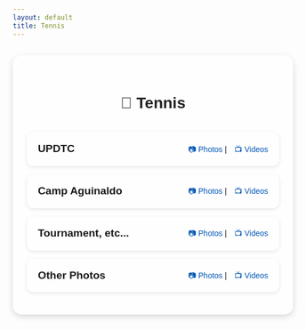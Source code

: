 ```yaml
---
layout: default
title: Tennis
---
```


<style>
.page-container {
  max-width: 900px;
  margin: 30px auto;
  background: rgba(255, 255, 255, 0.8);
  padding: 25px;
  border-radius: 16px;
  box-shadow: 0 4px 12px rgba(0,0,0,0.15);
  font-family: Arial, sans-serif;
  line-height: 1.6;
}

h1 {
  text-align: center;
  color: #222;
  margin-bottom: 30px;
}

.section {
  display: flex;
  justify-content: space-between;
  align-items: center;
  background: rgba(255, 255, 255, 0.7);
  padding: 15px 20px;
  margin-bottom: 15px;
  border-radius: 12px;
  box-shadow: 0 2px 6px rgba(0,0,0,0.1);
  transition: transform 0.2s ease;
}

.section:hover {
  transform: scale(1.02);
}

.section-title {
  font-size: 1.2rem;
  font-weight: bold;
}

.links a {
  margin-left: 10px;
  text-decoration: none;
  color: #0056b3;
  font-weight: 500;
}

.links a:hover {
  text-decoration: underline;
}
</style>

<div class="page-container">
  <h1>🎾 Tennis</h1>

  <div class="section">
    <div class="section-title">UPDTC</div>
    <div class="links">
      <a href="/tennis/updtc-photos.html" target="_blank">📷 Photos</a> |
      <a href="/tennis/updtc-videos.html" target="_blank">📺 Videos</a>
    </div>
  </div>

  <div class="section">
    <div class="section-title">Camp Aguinaldo</div>
    <div class="links">
      <a href="/tennis/camp-aguinaldo-photos.html" target="_blank">📷 Photos</a> |
      <a href="/tennis/camp-aguinaldo-videos.html" target="_blank">📺 Videos</a>
    </div>
  </div>

  <div class="section">
    <div class="section-title">Tournament, etc...</div>
    <div class="links">
      <a href="/tennis/tournament-photos.html" target="_blank">📷 Photos</a> |
      <a href="/tennis/tournament-videos.html" target="_blank">📺 Videos</a>
    </div>
  </div>

  <div class="section">
    <div class="section-title">Other Photos</div>
    <div class="links">
      <a href="/tennis/other-photos.html" target="_blank">📷 Photos</a> |
      <a href="/tennis/other-videos.html" target="_blank">📺 Videos</a>
    </div>
  </div>
</div>
